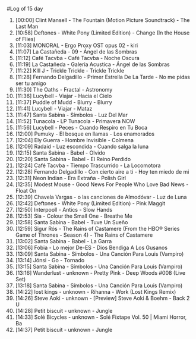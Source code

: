 #Log of 15 day

1. [00:00] Clint Mansell - The Fountain (Motion Picture Soundtrack) - The Last Man
1. [10:58] Deftones - White Pony (Limited Edition) - Change (In the House of Flies)
1. [11:03] MONORAL - Ergo Proxy OST opus 02 - kiri
1. [11:07] La Castañeda - 09 - Ángel de las Sombras
1. [11:12] Café Tacvba - Café Tacvba - Noche Oscura
1. [11:19] La Castañeda - Galeria Acustica - Ángel de las Sombras
1. [11:22] KIll J - Trickle Trickle - Trickle Trickle
1. [11:28] Fernando Delgadillo - Primer Estrella De La Tarde - No me pidas ser tu amigo
1. [11:30] The Oaths - Fractal - Astronomy
1. [11:36] Lucybell - Viajar - Hacia el Cielo
1. [11:37] Puddle of Mudd - Blurry - Blurry
1. [11:41] Lucybell - Viajar - Mataz
1. [11:47] Santa Sabina - Símbolos - Luz Del Mar
1. [11:52] Tunacola - LP Tunacola - Primavera NOW
1. [11:56] Lucybell - Peces - Cuando Respiro en Tu Boca
1. [12:00] Pumuky - El bosque en llamas - Los enamorados
1. [12:04] Ely Guerra - Hombre Invisible - Colmena
1. [12:09] Radaid - Luz escondida - Cuando salga la luna
1. [12:15] Santa Sabina - Babel - Olvido
1. [12:20] Santa Sabina - Babel - El Reino Perdido
1. [12:24] Café Tacvba - Tiempo Trascurrido - La Locomotora
1. [12:28] Fernando Delgadillo - Con cierto aire a ti - Hoy ten miedo de mi
1. [12:31] Neon Indian - Era Extraña - Polish Girl
1. [12:35] Modest Mouse - Good News For People Who Love Bad News - Float On
1. [12:39] Chavela Vargas - o las canciones de Almodóvar - Luz de Luna
1. [12:42] Deftones - White Pony (Limited Edition) - Pink Maggit
1. [12:50] Interpooll - Antics - Slow Hands
1. [12:53] Sia - Colour the Small One - Breathe Me
1. [12:58] Santa Sabina - Babel - Tuve Un Sueño
1. [12:59] Sigur Rós - The Rains of Castamere (From the HBO® Series Game of Thrones - Season 4) - The Rains of Castamere
1. [13:02] Santa Sabina - Babel - La Garra
1. [13:06] Fobia - Lo mejor De-ES - Dios Bendiga A Los Gusanos
1. [13:09] Santa Sabina - Símbolos - Una Canción Para Louis (Vampiro)
1. [13:14] Jónsi - Go - Tornado
1. [13:15] Santa Sabina - Símbolos - Una Canción Para Louis (Vampiro)
1. [13:16] Wanderlust - unknown - Pretty Pink - Deep Woods #008 (Live Set)
1. [13:18] Santa Sabina - Símbolos - Una Canción Para Louis (Vampiro)
1. [14:22] lost kings - unknown - Rihanna - Work (Lost Kings Remix)
1. [14:26] Steve Aoki - unknown - [Preview] Steve Aoki & Boehm - Back 2 U
1. [14:28] Petit biscuit - unknown - Jungle
1. [14:33] Solé Bicycles - unknown - Solé Fixtape Vol. 50 | Miami Horror, Ba
1. [14:37] Petit biscuit - unknown - Jungle
